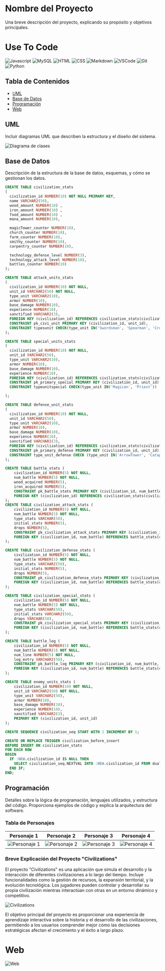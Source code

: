 # Nombre del Proyecto

Una breve descripción del proyecto, explicando su propósito y objetivos principales.

# Use To Code

![Javascript](https://img.shields.io/badge/Javascript-F0DB4F?style=for-the-badge&labelColor=black&logo=javascript&logoColor=F0DB4F)
![MySQL](https://img.shields.io/badge/-MYSQL-61DBFB?style=for-the-badge&labelColor=black&logo=MYSQL&logoColor=61DBFB)
![HTML](https://img.shields.io/badge/HTML5-E34F26?style=for-the-badge&logo=html5&logoColor=white)
![CSS](https://img.shields.io/badge/CSS-1572B6?style=for-the-badge&logo=css&logoColor=white)
![Markdown](https://img.shields.io/badge/Markdown-000000?style=for-the-badge&logo=markdown&logoColor=white)
![VSCode](https://img.shields.io/badge/Visual_Studio-0078d7?style=for-the-badge&logo=visual%20studio&logoColor=white)
![Git](https://img.shields.io/badge/Git-F05032?style=for-the-badge&logo=git&logoColor=white)
![Python](https://img.shields.io/badge/Python_-092749?style=for-the-badge&logo=Python&logoColor=06B6D4&labelColor=000000)

## Tabla de Contenidos

- [UML](/M5)
- [Base de Datos](#base-de-datos)
- [Programación](#programación)
- [Web](#web)

## UML

Incluir diagramas UML que describen la estructura y el diseño del sistema. 

![Diagrama de clases](readmeImg/image.png)

## Base de Datos

Descripción de la estructura de la base de datos, esquemas, y cómo se gestionan los datos.

```sql
CREATE TABLE civilization_stats
(
  civilization_id NUMBER(10) NOT NULL PRIMARY KEY,
  name VARCHAR2(50),
  wood_amount NUMBER(10) ,
  iron_amount NUMBER(10) ,
  food_amount NUMBER(10) ,
  mana_amount NUMBER(10), 

  magicTower_counter NUMBER(10), 
  church_counter NUMBER(10), 
  farm_counter NUMBER(10), 
  smithy_counter NUMBER(10), 
  carpentry_counter NUMBER(10), 

  technology_defense_level NUMBER(3),
  technology_attack_level NUMBER(10), 
  battles_counter NUMBER(10) 
);

CREATE TABLE attack_units_stats
(
  civilization_id NUMBER(10) NOT NULL, 
  unit_id VARCHAR2(50) NOT NULL,
  type_unit VARCHAR2(10), 
  armor NUMBER(10),
  base_damage NUMBER(10), 
  experience NUMBER(10),
  sanctified VARCHAR2(3), 
  FOREIGN KEY (civilization_id) REFERENCES civilization_stats(civilization_id),
  CONSTRAINT pk_civi_unit PRIMARY KEY (civilization_id, unit_id),
  CONSTRAINT tipesunit CHECK(type_unit IN('Swordsman', 'Spearman', 'Crossbow', 'Cannon'))
);

CREATE TABLE special_units_stats
(
  civilization_id NUMBER(10) NOT NULL, 
  unit_id VARCHAR2(50),
  type_unit VARCHAR2(10), 
  armor NUMBER(10),
  base_damage NUMBER(10), 
  experience NUMBER(10),
  FOREIGN KEY (civilization_id) REFERENCES civilization_stats(civilization_id),
  CONSTRAINT pk_primary_special PRIMARY KEY (civilization_id, unit_id),
  CONSTRAINT typeunitspecial CHECK(type_unit IN('Magican', 'Priest'))

);

CREATE TABLE defense_unit_stats
(
  civilization_id NUMBER(10) NOT NULL, 
  unit_id VARCHAR2(50),
  type_unit VARCHAR2(10), 
  armor NUMBER(10),
  base_damage NUMBER(10), 
  experience NUMBER(10),
  sanctified VARCHAR2(3),
  FOREIGN KEY (civilization_id) REFERENCES civilization_stats(civilization_id),
  CONSTRAINT pk_primary_defense PRIMARY KEY (civilization_id, unit_id),
  CONSTRAINT type_unit_defense CHECK (type_unit IN('ArrowTower', 'Catapult','RocketLauncherTower'))
);

CREATE TABLE battle_stats (
    civilization_id NUMBER(5) NOT NULL,
    num_battle NUMBER(5) NOT NULL,
    wood_acquired NUMBER(5),
    iron_acquired NUMBER(5),
    CONSTRAINT pk_battle_stats PRIMARY KEY (civilization_id, num_battle),
	FOREIGN KEY (civilization_id) REFERENCES civilization_stats(civilization_id)
);
CREATE TABLE civilization_attack_stats (
    civilization_id NUMBER(5) NOT NULL,
    num_battle NUMBER(5) NOT NULL,
    type_stats VARCHAR(50),
    initial_stats NUMBER(5),
    drops NUMBER(5),
    CONSTRAINT pk_civilization_attack_stats PRIMARY KEY (civilization_id, num_battle, type_stats),
    FOREIGN KEY (civilization_id, num_battle) REFERENCES battle_stats(civilization_id, num_battle)
);

CREATE TABLE civilization_defense_stats (
    civilization_id NUMBER(5) NOT NULL,
    num_battle NUMBER(5) NOT NULL,
    type_stats VARCHAR2(50),
    initial_stats NUMBER(5),
    drops NUMBER(5),
    CONSTRAINT pk_civilization_defense_stats PRIMARY KEY (civilization_id, num_battle, type_stats),
    FOREIGN KEY (civilization_id, num_battle) REFERENCES battle_stats(civilization_id, num_battle)
);

CREATE TABLE civilization_special_stats (
    civilization_id NUMBER(5) NOT NULL,
    num_battle NUMBER(5) NOT NULL,
    type_stats VARCHAR(50),
    initial_stats VARCHAR2(50),
    drops VARCHAR(50),
    CONSTRAINT pk_civilization_special_stats PRIMARY KEY (civilization_id, num_battle, type_stats),
    FOREIGN KEY (civilization_id, num_battle) REFERENCES battle_stats(civilization_id, num_battle)
);

CREATE TABLE battle_log (
    civilization_id NUMBER(5) NOT NULL,
    num_battle NUMBER(5) NOT NULL,
    num_line NUMBER(5) NOT NULL,
    log_entry VARCHAR2(50),
    CONSTRAINT pk_battle_log PRIMARY KEY (civilization_id, num_battle, num_line),
    FOREIGN KEY (civilization_id, num_battle) REFERENCES battle_stats(civilization_id, num_battle)
);

CREATE TABLE enemy_units_stats (
    civilization_id NUMBER(10) NOT NULL,
    unit_id VARCHAR2(50) NOT NULL,
    type_unit VARCHAR2(50),
    armor NUMBER(10),
    base_damage NUMBER(10),
    experience NUMBER(10),
    sanctified VARCHAR2(3),
    PRIMARY KEY (civilization_id, unit_id)
);

CREATE SEQUENCE civilization_seq START WITH 1 INCREMENT BY 1;

CREATE OR REPLACE TRIGGER civilization_before_insert
BEFORE INSERT ON civilization_stats
FOR EACH ROW
BEGIN
  IF :NEW.civilization_id IS NULL THEN
    SELECT civilization_seq.NEXTVAL INTO :NEW.civilization_id FROM dual;
  END IF;
END;
```
## Programación

Detalles sobre la lógica de programación, lenguajes utilizados, y estructura del código. Proporciona ejemplos de código y explica la arquitectura del software.

### Tabla de Personajes

| Personaje 1                  | Personaje 2                  | Personaje 3                  | Personaje 4                  |
|------------------------------|------------------------------|------------------------------|------------------------------|
| ![Personaje 1](readmeImg/spearman.png) | ![Personaje 2](readmeImg/magician.png) | ![Personaje 3](readmeImg/swordsman.png) | ![Personaje 4](readmeImg/smithy.png)|

### Breve Explicación del Proyecto "Civilizations"

El proyecto "Civilizations" es una aplicación que simula el desarrollo y la interacción de diferentes civilizaciones a lo largo del tiempo. Incluye funcionalidades como la gestión de recursos, la expansión territorial, y la evolución tecnológica. Los jugadores pueden controlar y desarrollar su propia civilización mientras interactúan con otras en un entorno dinámico y competitivo.

![Civilizations](readmeImg/2.png)

El objetivo principal del proyecto es proporcionar una experiencia de aprendizaje interactiva sobre la historia y el desarrollo de las civilizaciones, permitiendo a los usuarios comprender mejor cómo las decisiones estratégicas afectan el crecimiento y el éxito a largo plazo.

# Web
![Web](readmeImg/captura_web.png)
